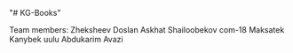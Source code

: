 "# KG-Books" 

Team members:
    Zheksheev Doslan
    Askhat Shailoobekov com-18
    Maksatek Kanybek uulu
    Abdukarim Avazi
